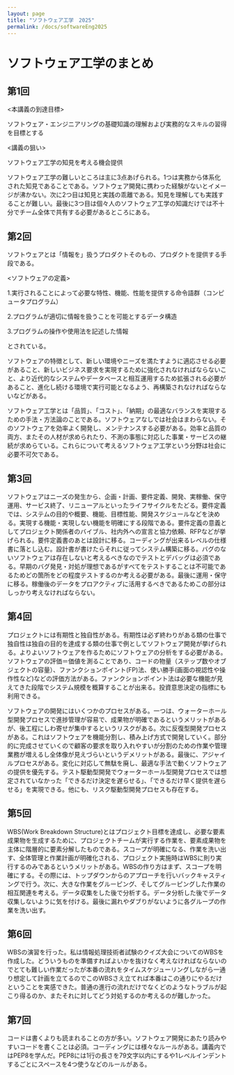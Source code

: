```yaml
---
layout: page
title: "ソフトウェア工学　2025"
permalink: /docs/softwareEng2025
---
```


# ソフトウェア工学のまとめ
## 第1回
<本講義の到達目標>

ソフトウェア・エンジニアリングの基礎知識の理解および実務的なスキルの習得を目標とする

<講義の狙い>

ソフトウェア工学の知見を考える機会提供


ソフトウェア工学の難しいところは主に3点あげられる。1つは実務から体系化された知見であることである。ソフトウェア開発に携わった経験がないとイメージが沸かない。次に2つ目は知見と実践の乖離である。知見を理解しても実践することが難しい。最後に3つ目は個々人のソフトウェア工学の知識だけでは不十分でチーム全体で共有する必要があるところにある。

## 第2回
ソフトウェアとは「情報を」扱うプロダクトそのもの、プロダクトを提供する手段である。

<ソフトウェアの定義>

1.実行されることによって必要な特性、機能、性能を提供する命令語群（コンピュータプログラム） 

2.プログラムが適切に情報を扱うことを可能とするデータ構造

3.プログラムの操作や使用法を記述した情報 

とされている。

ソフトウェアの特徴として、新しい環境やニーズを満たすように適応させる必要があること、新しいビジネス要求を実現するために強化されなければならないこと、より近代的なシステムやデータベースと相互運用するため拡張される必要があること、進化し続ける環境で実行可能となるよう、再構築されなければならないなどがある。

ソフトウェア工学とは「品質」、「コスト」、「納期」の最適なバランスを実現するための手法・方法論のことである。ソフトウェアなしでは社会はまわらない。そのソフトウェアを効率よく開発し、メンテナンスする必要がある。効率と品質の両方、またその人材が求められたり、不測の事態に対応した事業・サービスの継続が求めらている。これらについて考えるソフトウェア工学という分野は社会に必要不可欠である。

## 第3回
ソフトウェアはニーズの発生から、企画・計画、要件定義、開発、実稼働、保守運用、サービス終了、リニューアルといったライフサイクルをたどる。要件定義では、システムの目的や概要、機能、目標性能、開発スケジュールなどを決める。実現する機能・実現しない機能を明確にする段階である。要件定義の意義としてプロジェクト関係者のバイブル、社内外への宣言と協力依頼、RFPなどが挙げられる。要件定義書のあとは設計に移る。コーディングが出来るレベルの仕様書に落とし込む。設計書が書けたらそれに従ってシステム構築に移る。バグのないソフトウェアは存在しないと考えるべきなのでテストとデバッグは必須である。早期のバグ発見・対処が理想であるがすべてをテストすることは不可能であるためどの箇所をどの程度テストするのか考える必要がある。最後に運用・保守に移る。稼働後のデータをプロアクティブに活用するべきであるためこの部分はしっかり考えなければならない。

## 第4回
プロジェクトには有期性と独自性がある。有期性は必ず終わりがある類の仕事で独自性は独自の目的を達成する類の仕事で例としてソフトウェア開発が挙げられる。よりよいソフトウェアを作るためにソフトウェアの分析をする必要がある。ソフトウェアの評価＝価値を測ることであり、コードの物量（ステップ数やオブジェクトの容量）、ファンクションポイント(FP)法、使い勝手(画面の視認性や操作性など)などの評価方法がある。ファンクションポイント法は必要な機能が見えてきた段階でシステム規模を概算することが出来る。投資意思決定の指標にも利用できる。

ソフトウェアの開発にはいくつかのプロセスがある。一つは、ウォーターホール型開発プロセスで進捗管理が容易で、成果物が明確であるというメリットがあるが、後工程にしわ寄せが集中するというリスクがある。次に反復型開発プロセスがある。これはソフトウェアを機能分割し、積み上げ方式で開発していく。部分的に完成させていくので顧客の要求を取り入れやすいが分割のための作業や管理業務が増えるし全体像が見えづらいというデメリットがある。最後に、アジャイルプロセスがある。変化に対応して無駄を廃し、最適な手法で動くソフトウェアの提供を優先する。テスト駆動型開発でウォーターホール型開発プロセスでは想定されていなかった「できるだけ決定を遅らせる」、「できるだけ早く提供を遅らせる」を実現できる。他にも、リスク駆動型開発プロセスも存在する。

## 第5回
WBS(Work Breakdown Structure)とはプロジェクト目標を達成し、必要な要素成果物を生成するために、プロジェクトチームが実行する作業を、要素成果物を主体に階層的に要素分解したものである。スコープが明確になる、作業を洗い出す、全体管理と作業計画が明確化される、プロジェクト実施時はWBSに則り実行するのみであるというメリットがある。WBSの作り方はまず、スコープを明確にする。その際には、トップダウンからのアプローチを行いバックキャスティングで行う。次に、大きな作業をグルーピング、そしてグルーピングした作業の相互関連を考える。データ収集をした後で分析する。データ分析した後でデータ収集しないように気を付ける。最後に漏れやダブりがないように各グループの作業を洗い出す。

## 第6回
WBSの演習を行った。私は情報処理技術者試験のクイズ大会についてのWBSを作成した。どういうものを準備すればよいかを抜けなく考えなければならないのでとても難しい作業だったが本番の流れをタイムスケジューリングしながら一通り想定して計画を立てるのでこのWBSさえ立てれば本番はこの通りにやるだけということを実感できた。普通の進行の流れだけでなくどのようなトラブルが起こり得るのか、またそれに対してどう対処するのか考えるのが難しかった。

## 第7回
コードは書くよりも読まれることの方が多い。ソフトウェア開発にあたり読みやすいコードを書くことは必須。コーディングには様々なルールがある。講義内ではPEP8を学んだ。PEP8には1行の長さを79文字以内にするや1レベルインデントするごとにスペースを4つ使うなどのルールがある。
